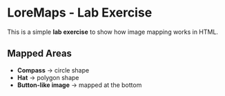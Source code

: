 # LoreMaps - Lab Exercise
This is a simple **lab exercise** to show how image mapping works in HTML.
## Mapped Areas
- **Compass** → circle shape  
- **Hat** → polygon shape  
- **Button-like image** → mapped at the bottom

